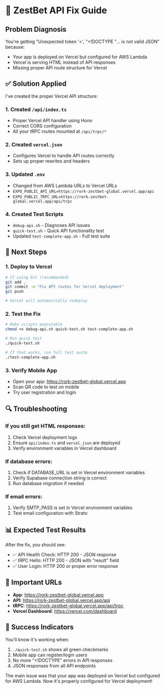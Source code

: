 # 🚀 ZestBet API Fix Guide

## Problem Diagnosis
You're getting "Unexpected token '<', "<!DOCTYPE "... is not valid JSON" because:
- Your app is deployed on Vercel but configured for AWS Lambda
- Vercel is serving HTML instead of API responses
- Missing proper API route structure for Vercel

## ✅ Solution Applied

I've created the proper Vercel API structure:

### 1. Created `/api/index.ts`
- Proper Vercel API handler using Hono
- Correct CORS configuration
- All your tRPC routes mounted at `/api/trpc/*`

### 2. Created `vercel.json`
- Configures Vercel to handle API routes correctly
- Sets up proper rewrites and headers

### 3. Updated `.env`
- Changed from AWS Lambda URLs to Vercel URLs
- `EXPO_PUBLIC_API_URL=https://rork-zestbet-global.vercel.app/api`
- `EXPO_PUBLIC_TRPC_URL=https://rork-zestbet-global.vercel.app/api/trpc`

### 4. Created Test Scripts
- `debug-api.sh` - Diagnoses API issues
- `quick-test.sh` - Quick API functionality test
- Updated `test-complete-app.sh` - Full test suite

## 🔧 Next Steps

### 1. Deploy to Vercel
```bash
# If using Git (recommended)
git add .
git commit -m "Fix API routes for Vercel deployment"
git push

# Vercel will automatically redeploy
```

### 2. Test the Fix
```bash
# Make scripts executable
chmod +x debug-api.sh quick-test.sh test-complete-app.sh

# Run quick test
./quick-test.sh

# If that works, run full test suite
./test-complete-app.sh
```

### 3. Verify Mobile App
- Open your app: https://rork-zestbet-global.vercel.app
- Scan QR code to test on mobile
- Try user registration and login

## 🔍 Troubleshooting

### If you still get HTML responses:
1. Check Vercel deployment logs
2. Ensure `api/index.ts` and `vercel.json` are deployed
3. Verify environment variables in Vercel dashboard

### If database errors:
1. Check if DATABASE_URL is set in Vercel environment variables
2. Verify Supabase connection string is correct
3. Run database migration if needed

### If email errors:
1. Verify SMTP_PASS is set in Vercel environment variables
2. Test email configuration with Strato

## 📊 Expected Test Results

After the fix, you should see:
- ✅ API Health Check: HTTP 200 - JSON response
- ✅ tRPC Hello: HTTP 200 - JSON with "result" field
- ✅ User Login: HTTP 200 or proper error response

## 🔗 Important URLs

- **App**: https://rork-zestbet-global.vercel.app
- **API**: https://rork-zestbet-global.vercel.app/api
- **tRPC**: https://rork-zestbet-global.vercel.app/api/trpc
- **Vercel Dashboard**: https://vercel.com/dashboard

## 🎯 Success Indicators

You'll know it's working when:
1. `./quick-test.sh` shows all green checkmarks
2. Mobile app can register/login users
3. No more "<!DOCTYPE" errors in API responses
4. JSON responses from all API endpoints

The main issue was that your app was deployed on Vercel but configured for AWS Lambda. Now it's properly configured for Vercel deployment!